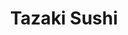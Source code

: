 ---
layout: place
title: "Tazaki Sushi"
permalink: /california/san-francisco/tazaki-sushi.html
stateAbbr: CA
stateName: California
cityName: San Francisco
seo:
  name: "Tazaki Sushi"
  type: Restaurant
  links: http://tazakisushisf.com/
description: "Casual, family-owned Japanese restaurant serving sushi, noodles & cooked fare amid typical decor. Tazaki Sushi serves delicious sushi in San Francisco, California. Try fresh Japanese dishes for a great dining experience. Available for takeout, delivery, lunch, and dinner."
place_id: ChIJfwCq65uHhYARmkkict06u5s
photos:
  - name: >-
      places/ChIJfwCq65uHhYARmkkict06u5s/photos/AeeoHcL3TOsTn1iNBN7de_1Z6nBCJ85ZXvVz5SAoJle232ETnR8rouUlDI0wmqr2dmZ-xEs0QnOolS9_suKhAv2Fepdro7Kg5VomFShUIIZA_YvtbtyABHq_1FzsvNTSStzqlaZmJiXd4H9VobGePAI9QgOVDXwmteHRO1vJovcipoMH1Iiz2KXy-hPQLpPwYch-veU5zc1wOMkUVubEccNqmcJ9Ma9bojKGk7TgZOjq855zKZObn4zPBSNOafXSUmwBOFxJ66NZjpiIeSjpML0D8VfqR9Cz2ej6euSRLeKPaocQwiwKfoZaHUKtrEB_aL4hXi3HxM9dlNZ6MhrdnpGnIHvh2TfoveIEEKCcgMHwlKftqaUS3rNd1cXxex4zpB2jpUghzmp8rrO7kJuZx-RVnMij0Q6ZmXZnUWRDaSXhnHpXTA
    widthPx: 4800
    heightPx: 2700
    authorAttributions:
      - displayName: Fiamma Giger
        uri: https://maps.google.com/maps/contrib/102446310617257339873
        photoUri: >-
          https://lh3.googleusercontent.com/a-/ALV-UjV3Gx0cdVn1HYGU6X_ikXNOhRcWbZ231iGmv9-lwZguSQgYrfAg=s100-p-k-no-mo
    flagContentUri: >-
      https://www.google.com/local/imagery/report/?cb_client=maps_api_places.places_api&image_key=!1e10!2sCIHM0ogKEICAgICE7OzKIA&hl=en-US
    googleMapsUri: >-
      https://www.google.com/maps/place//data=!3m4!1e2!3m2!1sCIHM0ogKEICAgICE7OzKIA!2e10!4m2!3m1!1s0x8085879bebaa007f:0x9bbb3add7222499a
  - name: >-
      places/ChIJfwCq65uHhYARmkkict06u5s/photos/AeeoHcK8gmyNP0_hTXn-QrzwSZzMt_TUc0CH15s-RkdMjRPUJBbfwoUrPtPu0SwKHJkI0ihtqzSJ_g0LByRx8SV9uxqJntRPhXr9O8wIqhsYdmtw6gXgGYrhhJzaOMkCa1hMvXbbQEDCHI78UQ2yygQSpAt8bgGnR6qZsggiRrBhQQYxe_q91Hb9xWO72ywqaGD96y960TLbZBETJO-6IEvadZNmHYFd7WQGWvcjEASf3m6Eqllk2eEKVBtZ_0KGmuyD9NZb2SL-htM-3cQu7faUhD2FlyURGAjDapWYlT8xaXJvkKxO1Yj5TDbtnvF_DbUa2R19pftt9bKWHI8rfYNiIaV-FbIdzfmvOwigbmJBwFD9qfB6ck3sW90Z30jbuPj0wMXczHOS8EJTLm8zKScVZlxup3OZiwbkT4NTsKWK2nd_SA
    widthPx: 4032
    heightPx: 3024
    authorAttributions:
      - displayName: Jonathan Lee
        uri: https://maps.google.com/maps/contrib/110964782853360863265
        photoUri: >-
          https://lh3.googleusercontent.com/a-/ALV-UjUSC-svz6kLM_oVZrvH2MhPy89jTMlTG2WWwstJvQG7x3fbcwogHw=s100-p-k-no-mo
    flagContentUri: >-
      https://www.google.com/local/imagery/report/?cb_client=maps_api_places.places_api&image_key=!1e10!2sCIHM0ogKEICAgIC4kqz8Og&hl=en-US
    googleMapsUri: >-
      https://www.google.com/maps/place//data=!3m4!1e2!3m2!1sCIHM0ogKEICAgIC4kqz8Og!2e10!4m2!3m1!1s0x8085879bebaa007f:0x9bbb3add7222499a
  - name: >-
      places/ChIJfwCq65uHhYARmkkict06u5s/photos/AeeoHcLyjdvyBx2ZbPaHf68BgD2ey6mBlyOPeDp__w69dpvqkQINd1iJwJZMAaGmLc7iLRdZsnMVaOfkWMQk_aRYSqFRdy-GFTqahDUMMVV55s-4Or1Hv_lqrzSN_cM68uQb3hSuB0Ht94_OtZkdDS06PS65F900P9FgXl7m03IJ5Dvkem3XreUofjI5tZlSu-cQmisI1JywTbmjg33AaqFQD5J24D6gcdBXiMaCPsQ8D8lCPxXisSRMeL3IqfBTn_PFNe7QNH6JyrIDbUOE3OyE7m21O7XnhEp56Xvu-8d9hR0ERMrYedCSiagUYXE47IO23IXJK5N1ltdsoTYvnfzQQV-pThLIncRVbjrXqIoWQNE8FlmI9MgNg0ULJ_TYsQSrBHmC5CUZ6McIb7esKi1ISIh5mRt5nNnUl6GXbIf7lrf16Muz
    widthPx: 4080
    heightPx: 3072
    authorAttributions:
      - displayName: Sharon W
        uri: https://maps.google.com/maps/contrib/110599579175424945370
        photoUri: >-
          https://lh3.googleusercontent.com/a-/ALV-UjVVlUdsbY3gBdQVsJpcOIN1oPZNvCXI1mYimlTFIsSaxjf2MkcD=s100-p-k-no-mo
    flagContentUri: >-
      https://www.google.com/local/imagery/report/?cb_client=maps_api_places.places_api&image_key=!1e10!2sCIHM0ogKEICAgIDjgMTIjQE&hl=en-US
    googleMapsUri: >-
      https://www.google.com/maps/place//data=!3m4!1e2!3m2!1sCIHM0ogKEICAgIDjgMTIjQE!2e10!4m2!3m1!1s0x8085879bebaa007f:0x9bbb3add7222499a
  - name: >-
      places/ChIJfwCq65uHhYARmkkict06u5s/photos/AeeoHcJ8gEzruUXAKDDdovPInEOchGPVXsN9PEGYiHsK5gu-XcgQmRBHESclRaBFM1-XBbYutVpNO9psDpVL9i9LfFWGJCxiENu0CRNYhh_29DCp3PO5XqwGnnb2EW0mUPhG2aamBE1vt1NlWp9zVX9CqpVSS48IBPYE8rqPbi1poxUSgw60wSCgbA6uN3kWBxC92TZ3r7Kn2kjAP-riLM6tbli7ICBX97kEI-Yh2UmY1oqymegnfn-ZWO7XJ8KfTqytFMiNDUhfIIqflXS_R5ST_1zHNmUfK1IiXA5eAoGdC9YXBCARfbzljarny6inPxqsMKUbw-Jcac0ZMm7jeFQfaiG59_YtLp1fT7lKMhfNsAGkWfhqMmGJfuxt4rM8-WuHe8tgsU-fnr68SC7MAyzzxlIw0A2DfPjewL68sXRtP4fGgw
    widthPx: 2252
    heightPx: 4000
    authorAttributions:
      - displayName: Crystal Lu
        uri: https://maps.google.com/maps/contrib/116278368331340409616
        photoUri: >-
          https://lh3.googleusercontent.com/a-/ALV-UjXpkxlJLhhgyKYOmXTjW1qv0r5wGgbI5e6mJ9tGyDfO6F4Tn2ezsg=s100-p-k-no-mo
    flagContentUri: >-
      https://www.google.com/local/imagery/report/?cb_client=maps_api_places.places_api&image_key=!1e10!2sCIHM0ogKEICAgICbgu7CNg&hl=en-US
    googleMapsUri: >-
      https://www.google.com/maps/place//data=!3m4!1e2!3m2!1sCIHM0ogKEICAgICbgu7CNg!2e10!4m2!3m1!1s0x8085879bebaa007f:0x9bbb3add7222499a
  - name: >-
      places/ChIJfwCq65uHhYARmkkict06u5s/photos/AeeoHcJQ6QunhWBQxFW4MU9vj5VFydGOTYmaNIMyIHDe8MOwGvpBj7TJu_Sre0QVnm6e1SC6qnwX0NB6LuSZY4x0auzn6xWIbxzopDzS3TMVxi-TRO00gUdaTHpgpy9OietEOOorXZmphMMUf4N7DpbmsP9HCyVCxfWMF3GX11EbGFf7us73IRSEanAugNaLDcI2a0xAHVY36SBrM0eYuXUytku-yF48AIbVQQiUNJvxRuZ_9BsKS_559GZEFedVv6Qz6t9qCCvGGEnrI5Grts4Yfz1onv_f5YCp31MukLTR2MsHPQpSg9DOAX0XIQ5eKSm7H4CSrG-1bHEmQOhA3hHZ88lrQSGRqAuzsdJKbBByA6_vsBgLadw3rod_gd-CHQJMAwb_URJtRwPaCamoDVoXsdsSL-KG3tXQYLK4XHRLAVmKxWHS
    widthPx: 4032
    heightPx: 3024
    authorAttributions:
      - displayName: Matt B
        uri: https://maps.google.com/maps/contrib/104641095422852249098
        photoUri: >-
          https://lh3.googleusercontent.com/a-/ALV-UjWk8qO_qslrJAsU8AckTpNvL7ovyWJ4Xz7cMzI6Oabnbet38tAQSw=s100-p-k-no-mo
    flagContentUri: >-
      https://www.google.com/local/imagery/report/?cb_client=maps_api_places.places_api&image_key=!1e10!2sCIHM0ogKEICAgIChqPbb0wE&hl=en-US
    googleMapsUri: >-
      https://www.google.com/maps/place//data=!3m4!1e2!3m2!1sCIHM0ogKEICAgIChqPbb0wE!2e10!4m2!3m1!1s0x8085879bebaa007f:0x9bbb3add7222499a
  - name: >-
      places/ChIJfwCq65uHhYARmkkict06u5s/photos/AeeoHcIB4n3DBmPHOoHNR-ISfKk2AqVQgS_1mLBBV7gxypgi-nypYTLjduPRco-X6MRXQInaxfr2prWd0uEZj-PPL9uMqtJbxKd-sKog1aEZEj020MnqImJzZsjUK9fLO6V9ZFpdYDw_vO1Xk86MCNgAvOSfO-fHtg7-IEQ8QY6LSx1CQfNwKHS7KX5tiW40FxZB6vvvTYMcN_WtHVa0ulBX3WFekeTk_djMzFQjSXAFLlsYhUfqfapi4Kqsbip7sZkSaQ-Rl9BNTVbMSC5PVIQ7oNIp_VjvA2mn9KU1y3IB5kHTbd5LPiPFfPdl4zvPz02EIIOPH-dYrb-aYN6_fugCyZcMh3w9_GZqFnxmO979UmvUT5D7Ox8nqyeYPZHMJUhlpY5JyTg-4_IztzmDnkG1kvQ-skCbVAonyjEszNE8-gA
    widthPx: 4800
    heightPx: 3600
    authorAttributions:
      - displayName: Eric Mar
        uri: https://maps.google.com/maps/contrib/112106597735999520984
        photoUri: >-
          https://lh3.googleusercontent.com/a-/ALV-UjVZ3Svlb9k0sV8wPhfAcLftGUMcrf_bmoHhwLgOxxLa81RU0JiZ7Q=s100-p-k-no-mo
    flagContentUri: >-
      https://www.google.com/local/imagery/report/?cb_client=maps_api_places.places_api&image_key=!1e10!2sCIHM0ogKEICAgICrg_CvRA&hl=en-US
    googleMapsUri: >-
      https://www.google.com/maps/place//data=!3m4!1e2!3m2!1sCIHM0ogKEICAgICrg_CvRA!2e10!4m2!3m1!1s0x8085879bebaa007f:0x9bbb3add7222499a
  - name: >-
      places/ChIJfwCq65uHhYARmkkict06u5s/photos/AeeoHcJqRcgo27uoLCoFQzMsTr94J7VuRfFK3NkKOgI5Z2LA7E5Yr9g0RL1weOqFK64vAKd2mR9AkFmy_f8sGF-NVaxKEPoRLLSIHiXZMuIxowXVr_5bS3kb4naZnY5gfT5CoOGH1t-VrvHWVcsMZUiJjkKAI85hce0-Z4q7D6RNewd5-FVr5J1zFqclHaRNKnKoAOcesnZ5fDLCcGrq9DfyP-65b4jeyqbtnlyjwkzIeKaGDti7U5dIHmsic3QV-VR7NvGe6oVsGSdDKLgRNsDgywnaLT64DEc2oIpmqBJc6w1l2eRq1PTr980Vg4EnzMgrr312bTC3xx_ByHWARTijt34rFrcGFc6Rl7rBUUT6K9RDkZIXfA6Ct_8ajivJUNgUM9hD_qr6NDMScZROyZZRCdLNQQ3uPxab6FFwrXbdm055CkE
    widthPx: 4080
    heightPx: 3072
    authorAttributions:
      - displayName: John L (DefaultUser)
        uri: https://maps.google.com/maps/contrib/104032721358252441603
        photoUri: >-
          https://lh3.googleusercontent.com/a/ACg8ocJQJ7pSbX6ilKi9f5Lc11Gi53UNcydQFG3bAmOMop_bSthx_g=s100-p-k-no-mo
    flagContentUri: >-
      https://www.google.com/local/imagery/report/?cb_client=maps_api_places.places_api&image_key=!1e10!2sCIHM0ogKEICAgICWk4m64wE&hl=en-US
    googleMapsUri: >-
      https://www.google.com/maps/place//data=!3m4!1e2!3m2!1sCIHM0ogKEICAgICWk4m64wE!2e10!4m2!3m1!1s0x8085879bebaa007f:0x9bbb3add7222499a
  - name: >-
      places/ChIJfwCq65uHhYARmkkict06u5s/photos/AeeoHcJ8bC2zGg8Kn2pgdJFeptYiuv8j6qmZxuYIfjHavbkfEvsq_Deg2MGAJYRQaM_xzaLkIoa0jBOc_9-y9b_1gwEiI9l21Hc7dFSY2O64Pv9W2M188z4V2KhUb1fTN7fMcWPl94bxv658QYxSmvBTlNL4vOzj-ljYEygMxRqkpx0JwJ7NQdiYsU3IjqxE9XG4rQn-bHEwSJ_lxY90nfAxz5k853adNd6MHNS5Z7oBZQYcfqsfvrXw7eJsxgNtcC_ulRavyvEQQ_4tcepQfPgtYBzhSW4q-H4fFmeWrYwc7hmHX-QrTSuSfr8XJwuYaa5Z2BUBWY0ppsK3d7r1Fi7fkvhgFoW6UM2iUUUC2lTvZZgRcYzYNllAmuGQhFvB3bFw3SrqgVxACalTtgTO4GKw7QEw0f8p5pYrmJ9-C0m2LRo51cPB
    widthPx: 4000
    heightPx: 3000
    authorAttributions:
      - displayName: Lilla Collins
        uri: https://maps.google.com/maps/contrib/115337899624778019139
        photoUri: >-
          https://lh3.googleusercontent.com/a-/ALV-UjXtWiPFejuCKGO7SEwU6Jfu6GpzQ8pUaFeFUeSMu5nl032tLtIwFA=s100-p-k-no-mo
    flagContentUri: >-
      https://www.google.com/local/imagery/report/?cb_client=maps_api_places.places_api&image_key=!1e10!2sCIHM0ogKEICAgIDZwKL0hwE&hl=en-US
    googleMapsUri: >-
      https://www.google.com/maps/place//data=!3m4!1e2!3m2!1sCIHM0ogKEICAgIDZwKL0hwE!2e10!4m2!3m1!1s0x8085879bebaa007f:0x9bbb3add7222499a
  - name: >-
      places/ChIJfwCq65uHhYARmkkict06u5s/photos/AeeoHcLW1LxsNdzR1gqKL5d3niagpRaSyoQ75gB28r55CPpvIoCPa6sFOB2rVDMm5iJUbIkb3wG8UygPQeVeheuaSZXwmLg9cqSaLoxoVkz_JTXj3TTFs03d_q3_LFxYF8IdnZhEHPw1RPQ97m_3F_b2_SxaMnHun8_7SdRmTVLrQd30wCkR4bm9JFCFerc6sLpccJMBcZRdC5-kk2u-e7Nsrtmm2bvHf26hGiaY1zqKa-6kauJ_ouhHY3OtdfHDvovgeUnR11zu3VtMJfMnAoKrvdxZt0o74TDh2vWlmteKuWawQdEPsKF9b50uRGT-LFgXU0C7KUqU9wqtN_N6ZFk3CPTGrAX52gsx0LT-MiNlxZyQq4Qdxc62BuAMOV5lAmntYjVnwArsZugihnFFGNawXBG9jWZhdUr_QAzrZ3L1o-gCZho
    widthPx: 2252
    heightPx: 4000
    authorAttributions:
      - displayName: Crystal Lu
        uri: https://maps.google.com/maps/contrib/116278368331340409616
        photoUri: >-
          https://lh3.googleusercontent.com/a-/ALV-UjXpkxlJLhhgyKYOmXTjW1qv0r5wGgbI5e6mJ9tGyDfO6F4Tn2ezsg=s100-p-k-no-mo
    flagContentUri: >-
      https://www.google.com/local/imagery/report/?cb_client=maps_api_places.places_api&image_key=!1e10!2sCIHM0ogKEICAgICbgu6K6QE&hl=en-US
    googleMapsUri: >-
      https://www.google.com/maps/place//data=!3m4!1e2!3m2!1sCIHM0ogKEICAgICbgu6K6QE!2e10!4m2!3m1!1s0x8085879bebaa007f:0x9bbb3add7222499a
  - name: >-
      places/ChIJfwCq65uHhYARmkkict06u5s/photos/AeeoHcLoXqJ7d3irYCEkqCOEWfw2tdAyxuD_a2IFUvLLytuTSwiU-crf5EN6nLGeCxfIFrg2opbwB8DlSS36nU6KpOxhJ9_ol3UVJfE6Q-ocmI9Zmj7Yq5uORRjiQRiMnlY0aZK-bp_Bxfma3BppAQ2D3f7CXTV-h_CsG11T5yZFO3vM4_yCxTrz-rWQtuPs6xSAN3-DEmbJlG01RVF5QKr_2tsT7ij4RNUpKpWRT4RYuy05oeOBmvEOhEnEmXa4ekMIW3KpSlJMz-a84vuTkVoXdBFxGHvXw2Ewv388SmjbPB5EdtWkYv482J802oJiRHaNbstFWCcFNqHSHoyUhyQNgbdlMVKDYzAyphUS0Xmgd-g-9wlx4ozC700g9KDm8JkE7YSQ6GPv_RkIGgGGFTQp8QhHHblSoYobtfmB0b7eMvlXnrGQ
    widthPx: 3024
    heightPx: 4032
    authorAttributions:
      - displayName: Dyanna Volek
        uri: https://maps.google.com/maps/contrib/113694972511894128007
        photoUri: >-
          https://lh3.googleusercontent.com/a-/ALV-UjXrGzHTTuAVWEVN5k2Js1Q8mAFF1bCW1EaVesoFhkN5yCjEwc64=s100-p-k-no-mo
    flagContentUri: >-
      https://www.google.com/local/imagery/report/?cb_client=maps_api_places.places_api&image_key=!1e10!2sCIHM0ogKEICAgID6uYHXkwE&hl=en-US
    googleMapsUri: >-
      https://www.google.com/maps/place//data=!3m4!1e2!3m2!1sCIHM0ogKEICAgID6uYHXkwE!2e10!4m2!3m1!1s0x8085879bebaa007f:0x9bbb3add7222499a
address: 3420 Judah St, San Francisco, CA 94122, USA
street: 3420 Judah St
city: San Francisco
state: CA
zip: '94122'
country: USA
neighborhood: Outer Sunset
latitude: '37.760872'
longitude: '-122.498906'
accessibility_options:
  wheelchairAccessibleParking: false
  wheelchairAccessibleEntrance: true
  wheelchairAccessibleRestroom: true
  wheelchairAccessibleSeating: true
business_status: OPERATIONAL
name: Tazaki Sushi
google_maps_links:
  directionsUri: >-
    https://www.google.com/maps/dir//''/data=!4m7!4m6!1m1!4e2!1m2!1m1!1s0x8085879bebaa007f:0x9bbb3add7222499a!3e0
  placeUri: https://maps.google.com/?cid=11221627619300755866
  writeAReviewUri: >-
    https://www.google.com/maps/place//data=!4m3!3m2!1s0x8085879bebaa007f:0x9bbb3add7222499a!12e1
  reviewsUri: >-
    https://www.google.com/maps/place//data=!4m4!3m3!1s0x8085879bebaa007f:0x9bbb3add7222499a!9m1!1b1
  photosUri: >-
    https://www.google.com/maps/place//data=!4m3!3m2!1s0x8085879bebaa007f:0x9bbb3add7222499a!10e5
primary_type: Sushi Restaurant
opening_hours:
  regular: null
  current: null
secondary_opening_hours:
  regular:
    weekdayDescriptions: null
    type: null
  current:
    weekdayDescriptions: null
    type: null
phone: (415) 566-6860
price_level: PRICE_LEVEL_MODERATE
price_range: $20 &ndash; $30
rating: '4.4'
rating_count: 311
website: http://tazakisushisf.com/
reviews:
  - name: >-
      places/ChIJfwCq65uHhYARmkkict06u5s/reviews/ChdDSUhNMG9nS0VJQ0FnSURwOGJqS3B3RRAB
    relativePublishTimeDescription: a year ago
    rating: 5
    text:
      text: >-
        I stopped here for dinner with a friend and had some ridiculously
        delicious sushi. The fish was wonderful and the texture of the sushi was
        perfect.

        The restaurant itself is family-run with attentive staff, and we never
        felt out of place or ignored. Everyone was super friendly and kind, and
        it seemed like a popular neighborhood spot as they often ran out of
        seats! There was even a cute little room in the back for large parties
        that looked like its own house with the decor.

        Overall I definitely recommend stopping by- I’m sad to just visit and
        wish I had a spot like this in my hometown!
      languageCode: en
    originalText:
      text: >-
        I stopped here for dinner with a friend and had some ridiculously
        delicious sushi. The fish was wonderful and the texture of the sushi was
        perfect.

        The restaurant itself is family-run with attentive staff, and we never
        felt out of place or ignored. Everyone was super friendly and kind, and
        it seemed like a popular neighborhood spot as they often ran out of
        seats! There was even a cute little room in the back for large parties
        that looked like its own house with the decor.

        Overall I definitely recommend stopping by- I’m sad to just visit and
        wish I had a spot like this in my hometown!
      languageCode: en
    authorAttribution:
      displayName: Kyra Segraves
      uri: https://www.google.com/maps/contrib/112167743752562829398/reviews
      photoUri: >-
        https://lh3.googleusercontent.com/a/ACg8ocInBbW29OwVMYrOEvLD15vIM1iEP60s27P2hw546cKsqskv3Q=s128-c0x00000000-cc-rp-mo-ba4
    publishTime: '2023-08-24T04:00:04.108003Z'
    flagContentUri: >-
      https://www.google.com/local/review/rap/report?postId=ChdDSUhNMG9nS0VJQ0FnSURwOGJqS3B3RRAB&d=17924085&t=1
    googleMapsUri: >-
      https://www.google.com/maps/reviews/data=!4m6!14m5!1m4!2m3!1sChdDSUhNMG9nS0VJQ0FnSURwOGJqS3B3RRAB!2m1!1s0x8085879bebaa007f:0x9bbb3add7222499a
  - name: >-
      places/ChIJfwCq65uHhYARmkkict06u5s/reviews/ChdDSUhNMG9nS0VJQ0FnSUQ2dVlIWG93RRAB
    relativePublishTimeDescription: 3 years ago
    rating: 5
    text:
      text: >-
        My favorite sushi restaurant in the Outer Sunset!!! It’s the only
        restaurant I’ve found in the City that puts scallops in their 49er Roll.
        It’s so buttery and fresh - my favorite roll! We’ve also enjoyed the
        Eclipse (quail egg is heaven), Uni, salmon sashimi, Cal Roll and Crazy
        Rolls. Tazaki is the sushi chef and shops for fresh fish Daily. The
        service is always quick and friendly. Highly recommend!
      languageCode: en
    originalText:
      text: >-
        My favorite sushi restaurant in the Outer Sunset!!! It’s the only
        restaurant I’ve found in the City that puts scallops in their 49er Roll.
        It’s so buttery and fresh - my favorite roll! We’ve also enjoyed the
        Eclipse (quail egg is heaven), Uni, salmon sashimi, Cal Roll and Crazy
        Rolls. Tazaki is the sushi chef and shops for fresh fish Daily. The
        service is always quick and friendly. Highly recommend!
      languageCode: en
    authorAttribution:
      displayName: Dyanna Volek
      uri: https://www.google.com/maps/contrib/113694972511894128007/reviews
      photoUri: >-
        https://lh3.googleusercontent.com/a-/ALV-UjXrGzHTTuAVWEVN5k2Js1Q8mAFF1bCW1EaVesoFhkN5yCjEwc64=s128-c0x00000000-cc-rp-mo-ba6
    publishTime: '2021-10-04T22:12:24.239709Z'
    flagContentUri: >-
      https://www.google.com/local/review/rap/report?postId=ChdDSUhNMG9nS0VJQ0FnSUQ2dVlIWG93RRAB&d=17924085&t=1
    googleMapsUri: >-
      https://www.google.com/maps/reviews/data=!4m6!14m5!1m4!2m3!1sChdDSUhNMG9nS0VJQ0FnSUQ2dVlIWG93RRAB!2m1!1s0x8085879bebaa007f:0x9bbb3add7222499a
  - name: >-
      places/ChIJfwCq65uHhYARmkkict06u5s/reviews/ChdDSUhNMG9nS0VJQ0FnSUQ5eHNlS3NRRRAB
    relativePublishTimeDescription: a year ago
    rating: 5
    text:
      text: >-
        Excellent and bountiful sashimi. Diverse menu. Attentive staff. We went
        around 6 on a Friday and were seated though it got crowded when we
        left.  Good food! Easy transportation by Judah St Muni tram
      languageCode: en
    originalText:
      text: >-
        Excellent and bountiful sashimi. Diverse menu. Attentive staff. We went
        around 6 on a Friday and were seated though it got crowded when we
        left.  Good food! Easy transportation by Judah St Muni tram
      languageCode: en
    authorAttribution:
      displayName: Seth Dunn
      uri: https://www.google.com/maps/contrib/105493290806742320932/reviews
      photoUri: >-
        https://lh3.googleusercontent.com/a-/ALV-UjV8duaeAaFxks2G-GPP8Th72JJqd7Sc77DE94lCV60-PMExPN3ZMw=s128-c0x00000000-cc-rp-mo-ba3
    publishTime: '2024-03-16T04:32:25.332278Z'
    flagContentUri: >-
      https://www.google.com/local/review/rap/report?postId=ChdDSUhNMG9nS0VJQ0FnSUQ5eHNlS3NRRRAB&d=17924085&t=1
    googleMapsUri: >-
      https://www.google.com/maps/reviews/data=!4m6!14m5!1m4!2m3!1sChdDSUhNMG9nS0VJQ0FnSUQ5eHNlS3NRRRAB!2m1!1s0x8085879bebaa007f:0x9bbb3add7222499a
  - name: >-
      places/ChIJfwCq65uHhYARmkkict06u5s/reviews/ChZDSUhNMG9nS0VJQ0FnSUR4aFpmNVlnEAE
    relativePublishTimeDescription: a year ago
    rating: 4
    text:
      text: >-
        Tazaki Suishi is a hidden gem that has become the talk of the town among
        food enthusiasts seeking an authentic Japanese culinary experience.
        Nestled in a charming corner of the outer sunset, this restaurant
        seamlessly blends tradition with innovation, delivering a gastronomic
        adventure that leaves a lasting impression.


        As you step into Tazaki Suishi, you are immediately greeted by a warm
        and inviting atmosphere. The elegant decor, adorned with subtle Japanese
        motifs, sets the stage for an enchanting dining experience. The intimate
        seating arrangement ensures a cozy ambiance, perfect for both romantic
        dinners and intimate gatherings of friends.


        The menu at Tazaki Suishi is a testament to the chef's dedication to the
        art of sushi-making. From classic nigiri and sashimi to imaginative
        specialty rolls, each dish is a masterpiece of flavors and textures. The
        sushi chefs showcase their expertise with precision and creativity,
        resulting in culinary delights that tantalize the taste buds.


        One standout dish is the Tazaki Special Roll—a stunning combination of
        fresh tuna, creamy avocado, and a hint of tangy yuzu sauce. The
        explosion of flavors and the meticulous presentation make it a true
        showstopper. For those seeking a taste of Japan's ocean bounty, the
        sashimi platter is a must-try, featuring an assortment of
        melt-in-your-mouth delicacies.


        At Tazaki Suishi, the attention to detail extends beyond the culinary
        creations. The attentive and knowledgeable staff elevate the dining
        experience with their warm hospitality. They are more than happy to
        provide recommendations, explain the nuances of each dish, and ensure
        that every guest feels welcomed and well taken care of.


        The commitment to quality and freshness is evident in every ingredient
        used at Tazaki Suishi. The seafood is sourced from reputable suppliers,
        guaranteeing the highest standards of taste and sustainability. The menu
        also caters to various dietary preferences, offering vegetarian and
        gluten-free options without compromising on flavor or creativity.


        The only downside to this culinary haven is its popularity, which can
        result in longer wait times during peak hours. However, the attentive
        staff and the restaurant's cozy ambiance make the wait worthwhile, as
        you can soak in the anticipation of the culinary journey to come.


        In conclusion, Tazaki Suishi is a treasure trove for those seeking an
        authentic and unforgettable Japanese dining experience. From the
        artfully prepared sushi to the impeccable service, every aspect of the
        restaurant reflects a commitment to excellence. Prepare to embark on a
        culinary adventure that will transport you to the heart of Japan, where
        flavors and traditions intertwine in perfect harmony. Tazaki Suishi is a
        true gem that should be on every food lover's bucket list.
      languageCode: en
    originalText:
      text: >-
        Tazaki Suishi is a hidden gem that has become the talk of the town among
        food enthusiasts seeking an authentic Japanese culinary experience.
        Nestled in a charming corner of the outer sunset, this restaurant
        seamlessly blends tradition with innovation, delivering a gastronomic
        adventure that leaves a lasting impression.


        As you step into Tazaki Suishi, you are immediately greeted by a warm
        and inviting atmosphere. The elegant decor, adorned with subtle Japanese
        motifs, sets the stage for an enchanting dining experience. The intimate
        seating arrangement ensures a cozy ambiance, perfect for both romantic
        dinners and intimate gatherings of friends.


        The menu at Tazaki Suishi is a testament to the chef's dedication to the
        art of sushi-making. From classic nigiri and sashimi to imaginative
        specialty rolls, each dish is a masterpiece of flavors and textures. The
        sushi chefs showcase their expertise with precision and creativity,
        resulting in culinary delights that tantalize the taste buds.


        One standout dish is the Tazaki Special Roll—a stunning combination of
        fresh tuna, creamy avocado, and a hint of tangy yuzu sauce. The
        explosion of flavors and the meticulous presentation make it a true
        showstopper. For those seeking a taste of Japan's ocean bounty, the
        sashimi platter is a must-try, featuring an assortment of
        melt-in-your-mouth delicacies.


        At Tazaki Suishi, the attention to detail extends beyond the culinary
        creations. The attentive and knowledgeable staff elevate the dining
        experience with their warm hospitality. They are more than happy to
        provide recommendations, explain the nuances of each dish, and ensure
        that every guest feels welcomed and well taken care of.


        The commitment to quality and freshness is evident in every ingredient
        used at Tazaki Suishi. The seafood is sourced from reputable suppliers,
        guaranteeing the highest standards of taste and sustainability. The menu
        also caters to various dietary preferences, offering vegetarian and
        gluten-free options without compromising on flavor or creativity.


        The only downside to this culinary haven is its popularity, which can
        result in longer wait times during peak hours. However, the attentive
        staff and the restaurant's cozy ambiance make the wait worthwhile, as
        you can soak in the anticipation of the culinary journey to come.


        In conclusion, Tazaki Suishi is a treasure trove for those seeking an
        authentic and unforgettable Japanese dining experience. From the
        artfully prepared sushi to the impeccable service, every aspect of the
        restaurant reflects a commitment to excellence. Prepare to embark on a
        culinary adventure that will transport you to the heart of Japan, where
        flavors and traditions intertwine in perfect harmony. Tazaki Suishi is a
        true gem that should be on every food lover's bucket list.
      languageCode: en
    authorAttribution:
      displayName: Andrew
      uri: https://www.google.com/maps/contrib/102298864273619840173/reviews
      photoUri: >-
        https://lh3.googleusercontent.com/a/ACg8ocL7yrxumMnPNyoaNTJcwGlQoFtDMzv-s2-Obkkgvwul6CloeA=s128-c0x00000000-cc-rp-mo-ba5
    publishTime: '2023-06-12T02:08:06.337881Z'
    flagContentUri: >-
      https://www.google.com/local/review/rap/report?postId=ChZDSUhNMG9nS0VJQ0FnSUR4aFpmNVlnEAE&d=17924085&t=1
    googleMapsUri: >-
      https://www.google.com/maps/reviews/data=!4m6!14m5!1m4!2m3!1sChZDSUhNMG9nS0VJQ0FnSUR4aFpmNVlnEAE!2m1!1s0x8085879bebaa007f:0x9bbb3add7222499a
  - name: >-
      places/ChIJfwCq65uHhYARmkkict06u5s/reviews/ChZDSUhNMG9nS0VJQ0FnSURqZ01USWRREAE
    relativePublishTimeDescription: 11 months ago
    rating: 4
    text:
      text: >-
        Wow, unbelievably generous portions. It's 2pm the next day and I'm still
        full from last night's dinner here.


        I ordered the Tazaki Sushi Combo - real crab California roll and 6
        pieces of nigiri, chef's choice. It also came with miso soup, salad, and
        ice cream (chocolate or green tea). There was also complimentary
        edamame, which was sweet and savory and softer than al dente - I really
        enjoyed it.


        I could've shared this meal with another human of average appetite. I
        was already full after the California roll - look at how much crab meat
        is in there! But I took my time and ate the sashimi sans rice. Their
        rice is too wet and could use a little more flavor - that's the only
        reason I couldn't give them 5 stars for the food. Otherwise, the fish
        was fresh and bountiful!


        I'd "see you tomorrow" if I weren't so full!
      languageCode: en
    originalText:
      text: >-
        Wow, unbelievably generous portions. It's 2pm the next day and I'm still
        full from last night's dinner here.


        I ordered the Tazaki Sushi Combo - real crab California roll and 6
        pieces of nigiri, chef's choice. It also came with miso soup, salad, and
        ice cream (chocolate or green tea). There was also complimentary
        edamame, which was sweet and savory and softer than al dente - I really
        enjoyed it.


        I could've shared this meal with another human of average appetite. I
        was already full after the California roll - look at how much crab meat
        is in there! But I took my time and ate the sashimi sans rice. Their
        rice is too wet and could use a little more flavor - that's the only
        reason I couldn't give them 5 stars for the food. Otherwise, the fish
        was fresh and bountiful!


        I'd "see you tomorrow" if I weren't so full!
      languageCode: en
    authorAttribution:
      displayName: Sharon W
      uri: https://www.google.com/maps/contrib/110599579175424945370/reviews
      photoUri: >-
        https://lh3.googleusercontent.com/a-/ALV-UjVVlUdsbY3gBdQVsJpcOIN1oPZNvCXI1mYimlTFIsSaxjf2MkcD=s128-c0x00000000-cc-rp-mo-ba4
    publishTime: '2024-04-27T21:12:40.037109Z'
    flagContentUri: >-
      https://www.google.com/local/review/rap/report?postId=ChZDSUhNMG9nS0VJQ0FnSURqZ01USWRREAE&d=17924085&t=1
    googleMapsUri: >-
      https://www.google.com/maps/reviews/data=!4m6!14m5!1m4!2m3!1sChZDSUhNMG9nS0VJQ0FnSURqZ01USWRREAE!2m1!1s0x8085879bebaa007f:0x9bbb3add7222499a
parking_options:
  valetParking: false
payment_options:
  acceptsCreditCards: true
  acceptsDebitCards: true
  acceptsCashOnly: false
  acceptsNfc: true
allow_dogs: null
curbside_pickup: null
delivery: true
dine_in: true
good_for_children: true
good_for_groups: true
good_for_sports: false
live_music: false
menu_for_children: false
outdoor_seating: false
reservable: true
restroom: true
serves_beer: true
serves_breakfast: false
serves_brunch: false
serves_cocktails: null
serves_coffee: true
serves_dinner: true
serves_dessert: true
serves_lunch: true
serves_vegetarian_food: null
serves_wine: true
takeout: true
summary: >-
  Casual, family-owned Japanese restaurant serving sushi, noodles & cooked fare
  amid typical decor.

---